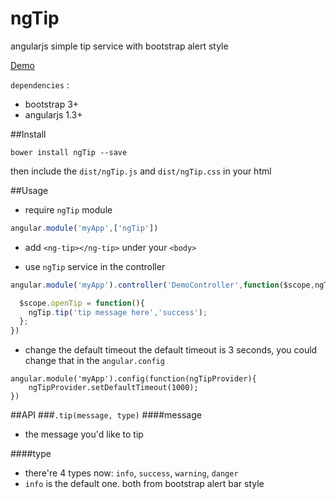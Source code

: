 # ngTip
angularjs simple tip service with bootstrap alert style

[Demo](http://savokiss.me/ngTip)

`dependencies` : 
 - bootstrap 3+ 
 - angularjs 1.3+

##Install

```
bower install ngTip --save
```
then include the `dist/ngTip.js` and `dist/ngTip.css` in your html

##Usage
- require `ngTip` module

```javascript
angular.module('myApp',['ngTip'])
```

- add `<ng-tip></ng-tip>` under your `<body>`
 
 
- use `ngTip` service in the controller

```javascript
angular.module('myApp').controller('DemoController',function($scope,ngTip){

  $scope.openTip = function(){
    ngTip.tip('tip message here','success');
  };
})
```

- change the default timeout
the default timeout is 3 seconds, you could change that in the `angular.config`

```
angular.module('myApp').config(function(ngTipProvider){
    ngTipProvider.setDefaultTimeout(1000);
})
```

##API
###`.tip(message, type)`
####message
- the message you'd like to tip

####type
- there're 4 types now: `info`, `success`, `warning`, `danger`
- `info` is the default one. both from bootstrap alert bar style


